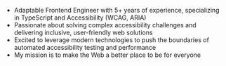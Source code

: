 - Adaptable Frontend Engineer with 5+ years of experience, specializing in TypeScript and Accessibility (WCAG, ARIA)
- Passionate about solving complex accessibility challenges and delivering inclusive, user-friendly web solutions
- Excited to leverage modern technologies to push the boundaries of automated accessibility testing and performance
- My mission is to make the Web a better place to be for everyone
